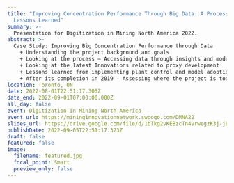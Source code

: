 ```yaml
---
title: "Improving Concentration Performance Through Big Data: A Process and
  Lessons Learned"
summary: >-
  Presentation for Digitization in Mining North America 2022.
abstract: >-
  Case Study: Improving Big Concentration Performance through Data
    + Understanding the project background and goals
    + Looking at the process – Accessing data through insights and model development
    + Looking at the latest Innovations related to proxy development
    + Lessons learned from implementing plant control and model adoption
    + After its completion in 2019 - Assessing where the project is today 
location: Toronto, ON
date: 2022-08-01T22:51:17.305Z
date_end: 2022-09-01T07:00:00.000Z
all_day: false
event: Digitization in Mining North America
event_url: https://mininginnovationnetwork.swoogo.com/DMNA22
slides_url: https://drive.google.com/file/d/1bTkg2vKEBzcTn4vrwegzK3j-jBnpbLD0/view?usp=sharing
publishDate: 2022-09-05T22:51:17.323Z
draft: false
featured: false
image:
  filename: featured.jpg
  focal_point: Smart
  preview_only: false
---
```

